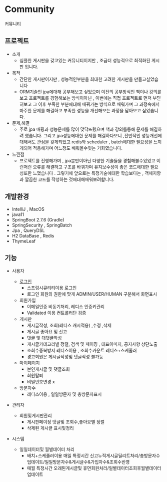 # Community 
커뮤니티 

## 프로젝트
- 소개
  * 심플한 게시판을 갖고있는 커뮤니티이지만 , 조금더 성능적으로 최적화된 게시판 입니다. 
- 목적
  * 간단한 게시판이지만 , 성능적인부분을 최대한 고려한 게시판을 만들고싶었습니다 
  * ORM기술인 jpa에대해 공부해보고 싶었으며 이전의 공부방식인 책이나 강의를보고 프로젝트를 경험해보는 방식이아닌 , 이번에는 직접 프로젝트로 먼저 부딛혀보고 그 이후 부족한 부분에대해 매꿔가는 방식으로 배워가며 그 과정속에서 마주한 문제를 해결하고 부족한 성능을 개선해보는 과정을 담아보고 싶었습니다. 
- 문제,해결 
  * 주로 jpa 매핑과 성능문제를 많이 맞닥뜨렸으며 책과 강의를통해 문제를 해결하려 했습니다. 그리고 jpa성능에대한 문제를 해결하다보니 ,전반적인 성능개선에대해서도 관심을 갖게되었고 redis와 scheduler , batch에대한 필요성을 느끼게되어 적용해가며 어느정도 배워볼수잇는 기회였습니다.
- 느낀점 
  * 프로젝트를 진행해가며 , jpa뿐만이아닌 다양한 기술들을 경험해볼수있었고 이런저런 오류를 해결하고 구조를 바꿔가며 유지보수성이 좋은 코드에대한  필요성또한 느꼈습니다 . 그렇기에 앞으로는 특정기술에대한 학습보다는 , 객체지향과  깔끔한 코드를 작성하는 것에대해배워보려합니다.   

## 개발환경 
- IntelliJ , MacOS 
- java11 
- SpringBoot 2.7.6 (Gradle)
- SpringSecurity  , SpringBatch 
- Jpa , QueryDSL 
- H2 DataBase , Redis
- ThymeLeaf

## 기능 
 - 사용자 
   * <a href="https://github.com/jay3399/project2/blob/master/src/main/java/Jay/BoardP/controller/LoginController.java">로그인</a>
     + 스프링시큐리티이용 로그인
     + 로그인 회원의 권한에 맞게 ADMIN/USER/HUMAN 구분해서 화면표시 
   * 회원가입
     + 이메일인증 비동기처리, 레디스 인증키관리 
     + Validated 이용 컨트롤러단 검증 
   * 게시판 
     + 게시글작성, 조회(레디스 캐시적용) ,수정 ,삭제 
     + 게시글 좋아요 및 신고 
     + 댓글 및 대댓글작성 
     + 게시글카테고리별 정렬, 검색 및 페이징 , 대표이미지,  공지사항 상단노출
     + 조회수중복방지 레디스이용 , 조회수카운트 레디스+스케줄러 
     + 경고회원은 게시글작성및 댓글작성 불가능 
   * 마이페이지
     + 본인게시글 및 댓글조회 
     + 회원탈퇴 
     + 비밀번호변경 x 
   * 방문자수
     + 레디스이용 , 일일방문자 및 총방문자표시 
   
 - 관리자 
   * 회원및게시판관리 
     + 게시판페이징 댓글및 조회수,좋아요별 정렬
     + 삭제된 게시글 표시및정리 
 
 - 시스템 
   * 일일데이터및 월별데이터 처리 
     + 배치+스케줄러이용 매일 특정시간 신고누적게시글딜리트처리/총방문자수업데이트/일일방문자수&게시글수&가입자수&조회수반영 
     + 매월 특정시간 오래된게시글및 휴먼회원처리/일별데이터조회후월별데이터업데이트 
